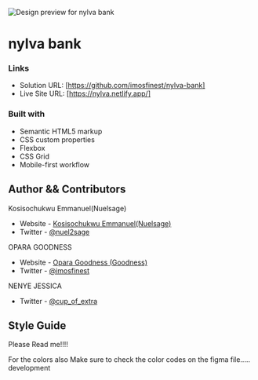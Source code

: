 
![Design preview for nylva bank]()

# nylva bank



### Links

- Solution URL: [https://github.com/imosfinest/nylva-bank]
- Live Site URL: [https://nylva.netlify.app/]

### Built with

- Semantic HTML5 markup
- CSS custom properties
- Flexbox
- CSS Grid
- Mobile-first workflow

## Author && Contributors

Kosisochukwu Emmanuel(Nuelsage)

- Website - [Kosisochukwu Emmanuel(Nuelsage)](https://www.twitter.com/nuel2sage)
- Twitter - [@nuel2sage](https://www.twitter.com/nuelsage)

OPARA GOODNESS

- Website - [Opara Goodness (Goodness)](https://github.com/imosfinest)
- Twitter - [@imosfinest](https://www.twitter.com/imosfinest)

NENYE JESSICA

- Twitter - [@cup_of_extra](https://twitter.com/cup_of_extra)





## Style Guide

Please Read me!!!!


For the colors also Make sure to check the color codes on the figma file.....
development 
